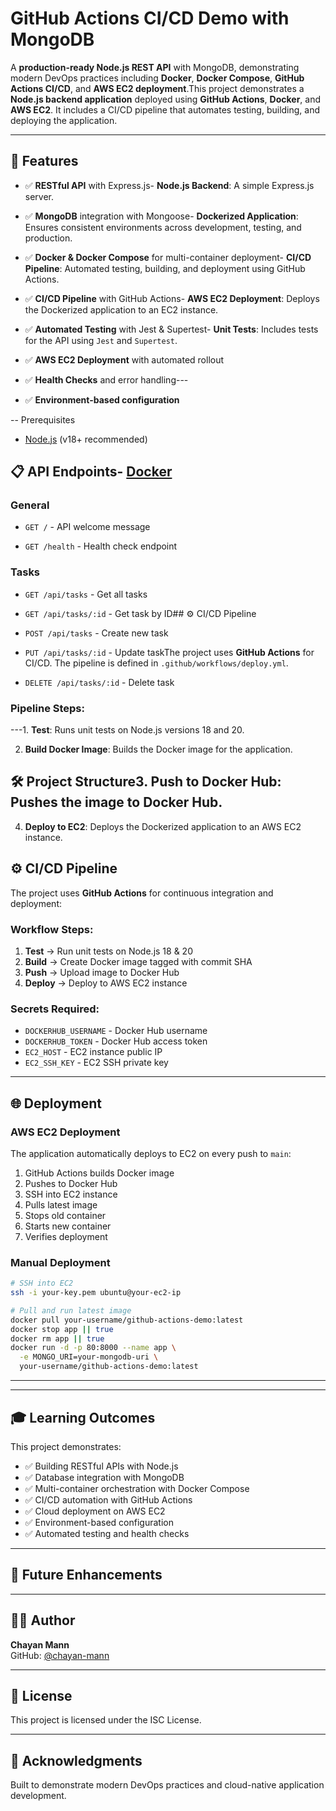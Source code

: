 # GitHub Actions CI/CD Demo with MongoDB



A **production-ready Node.js REST API** with MongoDB, demonstrating modern DevOps practices including **Docker**, **Docker Compose**, **GitHub Actions CI/CD**, and **AWS EC2 deployment**.This project demonstrates a **Node.js backend application** deployed using **GitHub Actions**, **Docker**, and **AWS EC2**. It includes a CI/CD pipeline that automates testing, building, and deploying the application.



------



## 🚀 Features 



- ✅ **RESTful API** with Express.js- **Node.js Backend**: A simple Express.js server.

- ✅ **MongoDB** integration with Mongoose- **Dockerized Application**: Ensures consistent environments across development, testing, and production.

- ✅ **Docker & Docker Compose** for multi-container deployment- **CI/CD Pipeline**: Automated testing, building, and deployment using GitHub Actions.

- ✅ **CI/CD Pipeline** with GitHub Actions- **AWS EC2 Deployment**: Deploys the Dockerized application to an EC2 instance.

- ✅ **Automated Testing** with Jest & Supertest- **Unit Tests**: Includes tests for the API using `Jest` and `Supertest`.

- ✅ **AWS EC2 Deployment** with automated rollout

- ✅ **Health Checks** and error handling---

- ✅ **Environment-based configuration**



-- Prerequisites

- [Node.js](https://nodejs.org/) (v18+ recommended)

## 📋 API Endpoints- [Docker](https://www.docker.com/)



### General

- `GET /` - API welcome message

- `GET /health` - Health check endpoint



### Tasks

- `GET /api/tasks` - Get all tasks

- `GET /api/tasks/:id` - Get task by ID## ⚙️ CI/CD Pipeline

- `POST /api/tasks` - Create new task

- `PUT /api/tasks/:id` - Update taskThe project uses **GitHub Actions** for CI/CD. The pipeline is defined in `.github/workflows/deploy.yml`.

- `DELETE /api/tasks/:id` - Delete task

### Pipeline Steps:

---1. **Test**: Runs unit tests on Node.js versions 18 and 20.

2. **Build Docker Image**: Builds the Docker image for the application.

## 🛠️ Project Structure3. **Push to Docker Hub**: Pushes the image to Docker Hub.

4. **Deploy to EC2**: Deploys the Dockerized application to an AWS EC2 instance.









## ⚙️ CI/CD Pipeline

The project uses **GitHub Actions** for continuous integration and deployment:

### Workflow Steps:
1. **Test** → Run unit tests on Node.js 18 & 20
2. **Build** → Create Docker image tagged with commit SHA
3. **Push** → Upload image to Docker Hub
4. **Deploy** → Deploy to AWS EC2 instance

### Secrets Required:
- `DOCKERHUB_USERNAME` - Docker Hub username
- `DOCKERHUB_TOKEN` - Docker Hub access token
- `EC2_HOST` - EC2 instance public IP
- `EC2_SSH_KEY` - EC2 SSH private key

---

## 🌐 Deployment

### AWS EC2 Deployment
The application automatically deploys to EC2 on every push to `main`:

1. GitHub Actions builds Docker image
2. Pushes to Docker Hub
3. SSH into EC2 instance
4. Pulls latest image
5. Stops old container
6. Starts new container
7. Verifies deployment

### Manual Deployment
```bash
# SSH into EC2
ssh -i your-key.pem ubuntu@your-ec2-ip

# Pull and run latest image
docker pull your-username/github-actions-demo:latest
docker stop app || true
docker rm app || true
docker run -d -p 80:8000 --name app \
  -e MONGO_URI=your-mongodb-uri \
  your-username/github-actions-demo:latest
```

---



---

## 🎓 Learning Outcomes

This project demonstrates:
- ✅ Building RESTful APIs with Node.js
- ✅ Database integration with MongoDB
- ✅ Multi-container orchestration with Docker Compose
- ✅ CI/CD automation with GitHub Actions
- ✅ Cloud deployment on AWS EC2
- ✅ Environment-based configuration
- ✅ Automated testing and health checks

---

## 🚧 Future Enhancements

---

## 👨‍💻 Author

**Chayan Mann**  
GitHub: [@chayan-mann](https://github.com/chayan-mann)

---

## 📄 License

This project is licensed under the ISC License.

---

## 🙏 Acknowledgments

Built to demonstrate modern DevOps practices and cloud-native application development.
